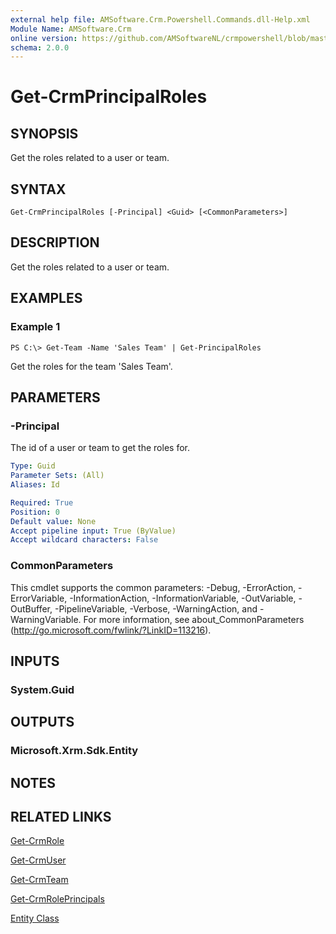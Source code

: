```yaml
---
external help file: AMSoftware.Crm.Powershell.Commands.dll-Help.xml
Module Name: AMSoftware.Crm
online version: https://github.com/AMSoftwareNL/crmpowershell/blob/master/docs/Get-CrmPrincipalRoles.md
schema: 2.0.0
---
```


# Get-CrmPrincipalRoles

## SYNOPSIS
Get the roles related to a user or team.

## SYNTAX

```
Get-CrmPrincipalRoles [-Principal] <Guid> [<CommonParameters>]
```

## DESCRIPTION
Get the roles related to a user or team.

## EXAMPLES

### Example 1
```
PS C:\> Get-Team -Name 'Sales Team' | Get-PrincipalRoles
```

Get the roles for the team 'Sales Team'.

## PARAMETERS

### -Principal
The id of a user or team to get the roles for.

```yaml
Type: Guid
Parameter Sets: (All)
Aliases: Id

Required: True
Position: 0
Default value: None
Accept pipeline input: True (ByValue)
Accept wildcard characters: False
```

### CommonParameters
This cmdlet supports the common parameters: -Debug, -ErrorAction, -ErrorVariable, -InformationAction, -InformationVariable, -OutVariable, -OutBuffer, -PipelineVariable, -Verbose, -WarningAction, and -WarningVariable. For more information, see about_CommonParameters (http://go.microsoft.com/fwlink/?LinkID=113216).

## INPUTS

### System.Guid

## OUTPUTS

### Microsoft.Xrm.Sdk.Entity

## NOTES

## RELATED LINKS

[Get-CrmRole](Get-CrmRole.md)

[Get-CrmUser](Get-CrmUser.md)

[Get-CrmTeam](Get-CrmTeam.md)

[Get-CrmRolePrincipals](Get-CrmRolePrincipals.md)

[Entity Class](https://msdn.microsoft.com/library/microsoft.xrm.sdk.entity.aspx)
